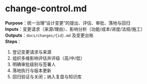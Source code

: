 # change-control.md

**Purpose**：统一治理“设计变更”的提出、评估、审批、落地与回归  
**Inputs**：变更请求（来源/理由）、影响分析（功能/成本/进度/法规/施工）  
**Outputs**：`docs/changes/{id}.md` 及变更台账  
**Steps**：

1. 登记变更请求与来源
2. 组织多维影响评估并评级（高/中/低）
3. 明确审批级别与签署人
4. 落地执行与版本更新
5. 回归验证与关闭；纳入复盘与知识库
